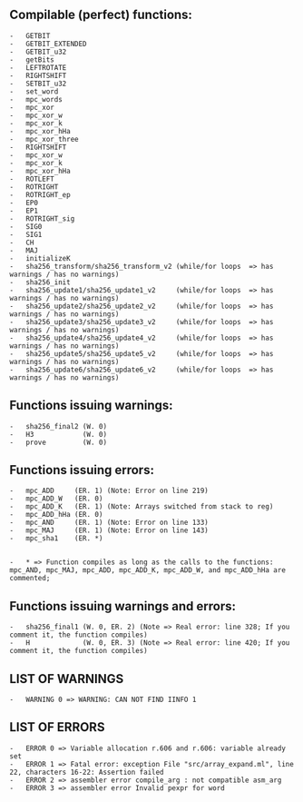 ## Compilable (perfect) functions:

	-	GETBIT
	-	GETBIT_EXTENDED
	-	GETBIT_u32
	-	getBits
	-	LEFTROTATE
	-	RIGHTSHIFT
	-	SETBIT_u32
	-	set_word
	-	mpc_words
	-	mpc_xor
	-	mpc_xor_w
	-	mpc_xor_k
	-	mpc_xor_hHa
	-	mpc_xor_three
	-	RIGHTSHIFT
	-	mpc_xor_w
	-	mpc_xor_k
	-	mpc_xor_hHa
	-	ROTLEFT
	-	ROTRIGHT
	-	ROTRIGHT_ep
	-	EP0
	-	EP1
	-	ROTRIGHT_sig
	-	SIG0
	-	SIG1
	-	CH
	-	MAJ
	-	initializeK
	-	sha256_transform/sha256_transform_v2 (while/for loops  => has warnings / has no warnings)
	-	sha256_init
	-	sha256_update1/sha256_update1_v2     (while/for loops  => has warnings / has no warnings)
	-	sha256_update2/sha256_update2_v2     (while/for loops  => has warnings / has no warnings)
	-	sha256_update3/sha256_update3_v2     (while/for loops  => has warnings / has no warnings)
	-	sha256_update4/sha256_update4_v2     (while/for loops  => has warnings / has no warnings)
	-	sha256_update5/sha256_update5_v2     (while/for loops  => has warnings / has no warnings)
	-	sha256_update6/sha256_update6_v2     (while/for loops  => has warnings / has no warnings)



## Functions issuing warnings:

	-	sha256_final2 (W. 0)
	-	H3            (W. 0)
	-	prove         (W. 0)



## Functions issuing errors:

	-	mpc_ADD     (ER. 1)	(Note: Error on line 219) 
	-	mpc_ADD_W   (ER. 0)
	-	mpc_ADD_K   (ER. 1) (Note: Arrays switched from stack to reg) 
	-	mpc_ADD_hHa (ER. 0)
	-	mpc_AND	    (ER. 1) (Note: Error on line 133) 
	-	mpc_MAJ     (ER. 1) (Note: Error on line 143)
	-	mpc_sha1	(ER. *)


	-	* => Function compiles as long as the calls to the functions: mpc_AND, mpc_MAJ, mpc_ADD, mpc_ADD_K, mpc_ADD_W, and mpc_ADD_hHa are commented;

## Functions issuing warnings and errors:

	-	sha256_final1 (W. 0, ER. 2) (Note => Real error: line 328; If you comment it, the function compiles)
	-	H 			  (W. 0, ER. 3) (Note => Real error: line 420; If you comment it, the function compiles)






## LIST OF WARNINGS

	-	WARNING 0 => WARNING: CAN NOT FIND IINFO 1

## LIST OF ERRORS

	-	ERROR 0 => Variable allocation r.606 and r.606: variable already set
	-	ERROR 1 => Fatal error: exception File "src/array_expand.ml", line 22, characters 16-22: Assertion failed
	-	ERROR 2 => assembler error compile_arg : not compatible asm_arg
	-	ERROR 3 => assembler error Invalid pexpr for word
